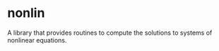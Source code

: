 # nonlin
A library that provides routines to compute the solutions to systems of nonlinear equations.
